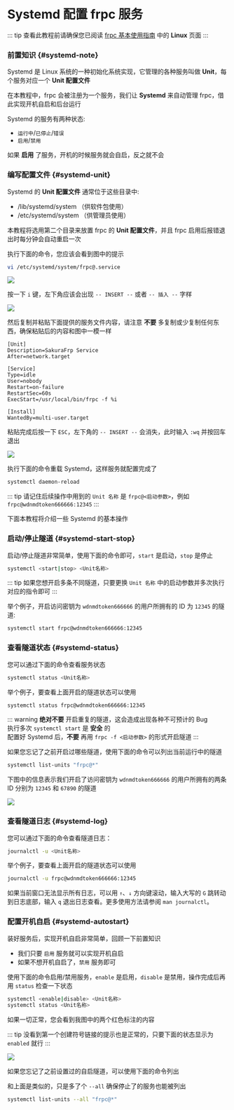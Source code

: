 # Systemd 配置 frpc 服务

::: tip
查看此教程前请确保您已阅读 [frpc 基本使用指南](/frpc/usage) 中的 **Linux** 页面
:::

### 前置知识 {#systemd-note}

Systemd 是 Linux 系统的一种初始化系统实现，它管理的各种服务叫做 **Unit**，每个服务对应一个 **Unit 配置文件**

在本教程中，frpc 会被注册为一个服务，我们让 **Systemd** 来自动管理 frpc，借此实现开机自启和后台运行

Systemd 的服务有两种状态:
  - `运行中`/`已停止`/`错误`
  - `启用`/`禁用`

如果 **启用** 了服务，开机的时候服务就会自启，反之就不会

### 编写配置文件 {#systemd-unit}

Systemd 的 **Unit 配置文件** 通常位于这些目录中:
  - /lib/systemd/system （供软件包使用）
  - /etc/systemd/system （供管理员使用）

本教程将选用第二个目录来放置 frpc 的 **Unit 配置文件**，并且 frpc 启用后报错退出时每分钟会自动重启一次

执行下面的命令，您应该会看到图中的提示

```bash
vi /etc/systemd/system/frpc@.service
```

![](_images/systemd-0.png)

按一下 `i` 键，左下角应该会出现 `-- INSERT --` 或者 `-- 插入 --` 字样

![](_images/systemd-1.png)

然后复制并粘贴下面提供的服务文件内容，请注意 **不要** 多复制或少复制任何东西，确保粘贴后的内容和图中一模一样

```systemd.unit
[Unit]
Description=SakuraFrp Service
After=network.target

[Service]
Type=idle
User=nobody
Restart=on-failure
RestartSec=60s
ExecStart=/usr/local/bin/frpc -f %i

[Install]
WantedBy=multi-user.target
```

粘贴完成后按一下 `ESC`，左下角的 `-- INSERT --` 会消失，此时输入 `:wq` 并按回车退出

![](_images/systemd-2.png)

执行下面的命令重载 Systemd，这样服务就配置完成了

```bash
systemctl daemon-reload
```

::: tip
请记住后续操作中用到的 `Unit 名称` 是 `frpc@<启动参数>`，例如 `frpc@wdnmdtoken666666:12345`
:::

下面本教程将介绍一些 Systemd 的基本操作

### 启动/停止隧道 {#systemd-start-stop}

启动/停止隧道非常简单，使用下面的命令即可，`start` 是启动，`stop` 是停止

```bash
systemctl <start|stop> <Unit名称>
```

::: tip
如果您想开启多条不同隧道，只要更换 `Unit 名称` 中的启动参数并多次执行对应的指令即可
:::

举个例子，开启访问密钥为 `wdnmdtoken666666` 的用户所拥有的 ID 为 `12345` 的隧道:

```bash
systemctl start frpc@wdnmdtoken666666:12345
```

### 查看隧道状态 {#systemd-status}

您可以通过下面的命令查看服务状态

```bash
systemctl status <Unit名称>
```

举个例子，要查看上面开启的隧道状态可以使用

``` bash
systemctl status frpc@wdnmdtoken666666:12345
```

::: warning
**绝对不要** 开启重复的隧道，这会造成出现各种不可预计的 Bug  
执行多次 `systemctl start` 是 **安全** 的  
配置好 Systemd 后，**不要** 再用 `frpc -f <启动参数>` 的形式开启隧道
:::

如果您忘记了之前开启过哪些隧道，使用下面的命令可以列出当前运行中的隧道

```bash
systemctl list-units "frpc@*"
```

下图中的信息表示我们开启了访问密钥为 `wdnmdtoken666666` 的用户所拥有的两条 ID 分别为 `12345` 和 `67890` 的隧道

![](_images/systemd-3.png)

### 查看隧道日志 {#systemd-log}

您可以通过下面的命令查看隧道日志：

```bash
journalctl -u <Unit名称>
```

举个例子，要查看上面开启的隧道状态可以使用

``` bash
journalctl -u frpc@wdnmdtoken666666:12345
```

如果当前窗口无法显示所有日志，可以用 `↑`、`↓` 方向键滚动，输入大写的 `G` 跳转动到日志底部，输入 `q` 退出日志查看。更多使用方法请参阅 `man journalctl`。

### 配置开机自启 {#systemd-autostart}

装好服务后，实现开机自启非常简单，回顾一下前置知识
  - 我们只要 `启用` 服务就可以实现开机自启
  - 如果不想开机自启了，`禁用` 服务即可

使用下面的命令启用/禁用服务，`enable` 是启用，`disable` 是禁用，操作完成后再用 `status` 检查一下状态

```bash
systemctl <enable|disable> <Unit名称>
systemctl status <Unit名称>
```

如果一切正常，您会看到我图中的两个红色标注的内容

::: tip
没看到第一个创建符号链接的提示也是正常的，只要下面的状态显示为 `enabled` 就行
:::

![](_images/systemd-4.png)

如果您忘记了之前设置过的自启隧道，可以使用下面的命令列出

和上面是类似的，只是多了个 `--all` 确保停止了的服务也能被列出

```bash
systemctl list-units --all "frpc@*"
```
